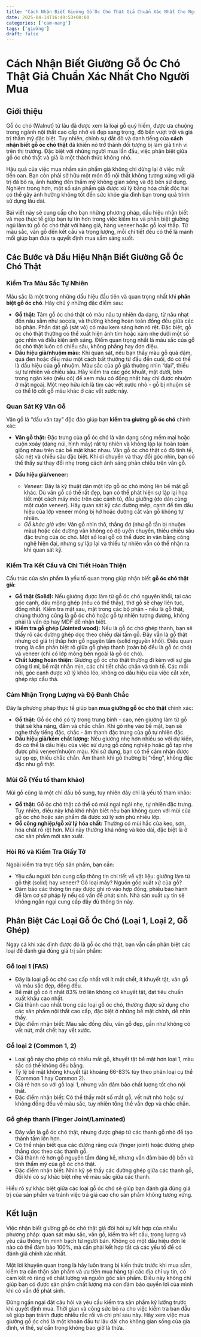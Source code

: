 ```yaml
---
title: "Cách Nhận Biết Giường Gỗ Óc Chó Thật Giả Chuẩn Xác Nhất Cho Người Mua"
date: 2025-04-14T16:49:53+00:00
categories: ['cam-nang']
tags: ['giường']
draft: false
---
```

# Cách Nhận Biết Giường Gỗ Óc Chó Thật Giả Chuẩn Xác Nhất Cho Người Mua

## Giới thiệu

Gỗ óc chó (Walnut) từ lâu đã được xem là loại gỗ quý hiếm, được ưa chuộng trong ngành nội thất cao cấp nhờ vẻ đẹp sang trọng, độ bền vượt trội và giá trị thẩm mỹ đặc biệt. Tuy nhiên, chính sự đắt đỏ và danh tiếng của **cách nhận biết gỗ óc chó thật** đã khiến nó trở thành đối tượng bị làm giả tinh vi trên thị trường. Đặc biệt với những người mua lần đầu, việc phân biệt giữa gỗ óc chó thật và giả là một thách thức không nhỏ.

Hậu quả của việc mua nhầm sản phẩm giả không chỉ dừng lại ở việc mất tiền oan. Bạn còn phải sở hữu một món đồ nội thất không tương xứng với giá trị đã bỏ ra, ảnh hưởng đến thẩm mỹ không gian sống và độ bền sử dụng. Nghiêm trọng hơn, một số sản phẩm giả được xử lý bằng hóa chất độc hại có thể gây ảnh hưởng không tốt đến sức khỏe gia đình bạn trong quá trình sử dụng lâu dài.

Bài viết này sẽ cung cấp cho bạn những phương pháp, dấu hiệu nhận biết và mẹo thực tế giúp bạn tự tin hơn trong việc kiểm tra và phân biệt giường ngủ làm từ gỗ óc chó thật với hàng giả, hàng veneer hoặc gỗ loại thấp. Từ màu sắc, vân gỗ đến kết cấu và trọng lượng, mỗi chi tiết đều có thể là manh mối giúp bạn đưa ra quyết định mua sắm sáng suốt.

## Các Bước và Dấu Hiệu Nhận Biết Giường Gỗ Óc Chó Thật

### Kiểm Tra Màu Sắc Tự Nhiên

Màu sắc là một trong những dấu hiệu đầu tiên và quan trọng nhất khi **phân biệt gỗ óc chó**. Hãy chú ý những đặc điểm sau:

* **Gỗ thật:** Tâm gỗ óc chó thật có màu nâu tự nhiên đa dạng, từ nâu nhạt đến nâu sẫm như socola, và thường không hoàn toàn đồng đều giữa các bộ phận. Phần dát gỗ (sát vỏ) có màu kem sáng hơn rõ rệt. Đặc biệt, gỗ óc chó thật thường có thể xuất hiện ánh tím hoặc xám nhẹ dưới một số góc nhìn và điều kiện ánh sáng. Điểm quan trọng nhất là màu sắc của gỗ óc chó thật luôn có chiều sâu, không phẳng hay đơn điệu.
* **Dấu hiệu giả/nhuộm màu:** Khi quan sát, nếu bạn thấy màu gỗ quá đậm, quá đen hoặc đều màu một cách bất thường từ đầu đến cuối, đó có thể là dấu hiệu của gỗ nhuộm. Màu sắc của gỗ giả thường nhìn “dại”, thiếu sự tự nhiên và chiều sâu. Hãy kiểm tra các góc khuất, mặt dưới, bên trong ngăn kéo (nếu có) để xem màu có đồng nhất hay chỉ được nhuộm ở mặt ngoài. Một mẹo hữu ích là tìm các vết xước nhỏ - gỗ bị nhuộm sẽ có thể lộ cốt gỗ màu khác ở các vết xước này.

### Quan Sát Kỹ Vân Gỗ

Vân gỗ là “dấu vân tay” độc đáo giúp bạn **kiểm tra giường gỗ óc chó** chính xác:

* **Vân gỗ thật:** Đặc trưng của gỗ óc chó là vân dạng sóng mềm mại hoặc cuộn xoáy (dạng núi, hình mây) rất tự nhiên và không lặp lại hoàn toàn giống nhau trên các bề mặt khác nhau. Vân gỗ óc chó thật có độ tinh tế, sắc nét và chiều sâu đặc biệt. Khi di chuyển và thay đổi góc nhìn, bạn có thể thấy sự thay đổi nhẹ trong cách ánh sáng phản chiếu trên vân gỗ.
* **Dấu hiệu giả/veneer:**

  + *Veneer:* Đây là kỹ thuật dán một lớp gỗ óc chó mỏng lên bề mặt gỗ khác. Dù vân gỗ có thể rất đẹp, bạn có thể phát hiện sự lặp lại họa tiết một cách máy móc trên các cánh tủ, đầu giường (do dán cùng một cuộn veneer). Hãy quan sát kỹ các đường mép, cạnh để tìm dấu hiệu của lớp veneer mỏng bị hở hoặc đường cắt vân gỗ không tự nhiên.
  + *Gỗ khác giả vân:* Vân gỗ nhìn thô, thẳng đơ (như gỗ tần bì nhuộm màu) hoặc các đường vân không có độ uyển chuyển, thiếu chiều sâu đặc trưng của óc chó. Một số loại gỗ có thể được in vân bằng công nghệ hiện đại, nhưng sự lặp lại và thiếu tự nhiên vẫn có thể nhận ra khi quan sát kỹ.

### Kiểm Tra Kết Cấu và Chi Tiết Hoàn Thiện

Cấu trúc của sản phẩm là yếu tố quan trọng giúp nhận biết **gỗ óc chó thật giả**:

* **Gỗ thật (Solid):** Nếu giường được làm từ gỗ óc chó nguyên khối, tại các góc cạnh, đầu mộng ghép (nếu có thể thấy), thớ gỗ sẽ chạy liên tục, đồng nhất. Kiểm tra mặt sau, mặt trong các bộ phận - nếu là gỗ thật, chúng thường cũng là gỗ óc chó hoặc gỗ tự nhiên tương đương, không phải là ván ép hay MDF dễ nhận biết.
* **Kiểm tra gỗ ghép (Jointed wood):** Nếu là gỗ óc chó ghép thanh, bạn sẽ thấy rõ các đường ghép dọc theo chiều dài tấm gỗ. Đây vẫn là gỗ thật nhưng có giá trị thấp hơn gỗ nguyên tấm (solid nguyên khối). Điều quan trọng là cần phân biệt rõ giữa gỗ ghép thanh (toàn bộ đều là gỗ óc chó) và veneer (chỉ có lớp mỏng bên ngoài là gỗ óc chó).
* **Chất lượng hoàn thiện:** Giường gỗ óc chó thật thường đi kèm với sự gia công tỉ mỉ, bề mặt nhẵn mịn, các chi tiết chắc chắn và tinh tế. Các mối nối, góc cạnh được xử lý khéo léo, không có dấu hiệu của việc cắt xén, ghép ráp cẩu thả.

### Cảm Nhận Trọng Lượng và Độ Đanh Chắc

Đây là phương pháp thực tế giúp bạn **mua giường gỗ óc chó thật** chính xác:

* **Gỗ thật:** Gỗ óc chó có tỷ trọng trung bình - cao, nên giường làm từ gỗ thật sẽ khá nặng, đầm và chắc chắn. Khi gõ nhẹ vào bề mặt, bạn sẽ nghe thấy tiếng đặc, chắc - âm thanh đặc trưng của gỗ tự nhiên đặc.
* **Dấu hiệu giả/kém chất lượng:** Nếu giường nhẹ hơn nhiều so với dự kiến, đó có thể là dấu hiệu của việc sử dụng gỗ công nghiệp hoặc gỗ tạp nhẹ được phủ veneer/nhuộm màu. Khi sử dụng, bạn có thể cảm nhận được sự ọp ẹp, thiếu chắc chắn. Âm thanh khi gõ thường bị “rỗng”, không đặc đặc như gỗ thật.

### Mùi Gỗ (Yếu tố tham khảo)

Mùi gỗ cũng là một chỉ dấu bổ sung, tuy nhiên đây chỉ là yếu tố tham khảo:

* **Gỗ thật:** Gỗ óc chó thật có thể có mùi ngai ngái nhẹ, tự nhiên đặc trưng. Tuy nhiên, điều này khá khó nhận biết nếu bạn không quen với mùi của gỗ óc chó hoặc sản phẩm đã được xử lý sơn phủ nhiều lớp.
* **Gỗ công nghiệp/gỗ xử lý hóa chất:** Thường có mùi hắc của keo, sơn, hóa chất rõ rệt hơn. Mùi này thường khá nồng và kéo dài, đặc biệt là ở các sản phẩm mới sản xuất.

### Hỏi Rõ và Kiểm Tra Giấy Tờ

Ngoài kiểm tra trực tiếp sản phẩm, bạn cần:

* Yêu cầu người bán cung cấp thông tin chi tiết về vật liệu: giường làm từ gỗ thịt (solid) hay veneer? Gỗ loại mấy? Nguồn gốc xuất xứ của gỗ?
* Đảm bảo các thông tin này được ghi rõ vào hợp đồng, phiếu bảo hành để làm cơ sở pháp lý nếu có vấn đề phát sinh. Nhà sản xuất uy tín sẽ không ngần ngại cung cấp đầy đủ thông tin này.

## Phân Biệt Các Loại Gỗ Óc Chó (Loại 1, Loại 2, Gỗ Ghép)

Ngay cả khi xác định được đó là gỗ óc chó thật, bạn vẫn cần phân biệt các loại để đánh giá đúng giá trị sản phẩm:

### Gỗ loại 1 (FAS)

* Đây là loại gỗ óc chó cao cấp nhất với ít mắt chết, ít khuyết tật, vân gỗ và màu sắc đẹp, đồng đều.
* Bề mặt gỗ có ít nhất 83% trở lên không có khuyết tật, đạt tiêu chuẩn xuất khẩu cao nhất.
* Giá thành cao nhất trong các loại gỗ óc chó, thường được sử dụng cho các sản phẩm nội thất cao cấp, đặc biệt ở những bề mặt chính, dễ nhìn thấy.
* Đặc điểm nhận biết: Màu sắc đồng đều, vân gỗ đẹp, gần như không có vết nứt, mắt chết hay vết xước.

### Gỗ loại 2 (Common 1, 2)

* Loại gỗ này cho phép có nhiều mắt gỗ, khuyết tật bề mặt hơn loại 1, màu sắc có thể không đều bằng.
* Tỷ lệ bề mặt không khuyết tật khoảng 66-83% tùy theo phân loại cụ thể (Common 1 hay Common 2).
* Giá rẻ hơn so với gỗ loại 1, nhưng vẫn đảm bảo chất lượng tốt cho nội thất.
* Đặc điểm nhận biết: Có thể thấy một số mắt gỗ, vết nứt nhỏ hoặc sự không đồng đều về màu sắc, tuy nhiên tổng thể vẫn đẹp và chắc chắn.

### Gỗ ghép thanh (Finger Joint/Laminated)

* Đây vẫn là gỗ óc chó thật, nhưng được ghép từ các thanh gỗ nhỏ để tạo thành tấm lớn hơn.
* Có thể nhận biết qua các đường răng cưa (finger joint) hoặc đường ghép thẳng dọc theo các thanh gỗ.
* Giá thành rẻ hơn gỗ nguyên tấm đáng kể, nhưng vẫn đảm bảo độ bền và tính thẩm mỹ của gỗ óc chó thật.
* Đặc điểm nhận biết: Nhìn kỹ sẽ thấy các đường ghép giữa các thanh gỗ, đôi khi có sự khác biệt nhẹ về màu sắc giữa các thanh.

Hiểu rõ sự khác biệt giữa các loại gỗ óc chó sẽ giúp bạn đánh giá đúng giá trị của sản phẩm và tránh việc trả giá cao cho sản phẩm không tương xứng.

## Kết luận

Việc nhận biết giường gỗ óc chó thật giả đòi hỏi sự kết hợp của nhiều phương pháp: quan sát màu sắc, vân gỗ, kiểm tra kết cấu, trọng lượng và yêu cầu thông tin minh bạch từ người bán. Không có một dấu hiệu đơn lẻ nào có thể đảm bảo 100%, mà cần phải kết hợp tất cả các yếu tố để có đánh giá chính xác nhất.

Một lời khuyên quan trọng là hãy luôn trang bị kiến thức trước khi mua sắm, kiểm tra cẩn thận sản phẩm và ưu tiên mua hàng tại các địa chỉ uy tín, có cam kết rõ ràng về chất lượng và nguồn gốc sản phẩm. Điều này không chỉ giúp bạn có được sản phẩm chất lượng mà còn đảm bảo quyền lợi của mình khi có vấn đề phát sinh.

Đừng ngần ngại đặt câu hỏi và yêu cầu kiểm tra sản phẩm kỹ lưỡng trước khi quyết định mua. Thời gian và công sức bỏ ra cho việc kiểm tra ban đầu sẽ giúp bạn tránh được nhiều rắc rối và chi phí sau này. Hãy xem việc mua giường gỗ óc chó là một khoản đầu tư lâu dài cho không gian sống của gia đình, vì thế, sự cẩn trọng không bao giờ là thừa.